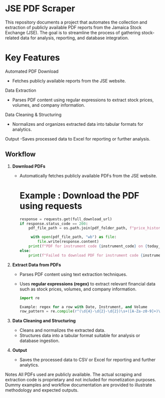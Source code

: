 # JSE PDF Scraper

This repository documents a project that automates the collection and extraction of publicly available PDF reports from the Jamaica Stock Exchange (JSE). The goal is to streamline the process of gathering stock-related data for analysis, reporting, and database integration.

# Key Features

Automated PDF Download
- Fetches publicly available reports from the JSE website.

Data Extraction
- Parses PDF content using regular expressions to extract stock prices, volumes, and company information.

Data Cleaning & Structuring
- Normalizes and organizes extracted data into tabular formats for analytics.

Output
-Saves processed data to Excel for reporting or further analysis.


## Workflow

1. **Download PDFs**  
   - Automatically fetches publicly available PDFs from the JSE website.

     # Example : Download the PDF using requests
        ```python
        response = requests.get(full_download_url)
        if response.status_code == 200:
            pdf_file_path = os.path.join(pdf_folder_path, f"price_history_{instrument_code}_{today_date}.pdf")

             with open(pdf_file_path, "wb") as file:
                file.write(response.content)
            print(f"PDF for instrument code {instrument_code} on {today_date} downloaded successfully: {pdf_file_path}")
        else:
            print(f"Failed to download PDF for instrument code {instrument_code}. Status code: {response.status_code}")
        ```

2. **Extract Data from PDFs**  
   - Parses PDF content using text extraction techniques.
   - Uses **regular expressions (regex)** to extract relevant financial data such as stock prices, volumes, and company information.

      ```python
      import re

      Example: regex for a row with Date, Instrument, and Volume
      row_pattern = re.compile(r"(\d{4}-\d{2}-\d{2})\s+([A-Za-z0-9]+)\s+(\d+)")
      ```
     

3. **Data Cleaning and Structuring**  
   - Cleans and normalizes the extracted data.
   - Structures data into a tabular format suitable for analysis or database ingestion.

4. **Output**  
   - Saves the processed data to CSV or Excel for reporting and further analytics.
  

Notes
All PDFs used are publicly available.
The actual scraping and extraction code is proprietary and not included for monetization purposes.
Dummy examples and workflow documentation are provided to illustrate methodology and expected outputs.
